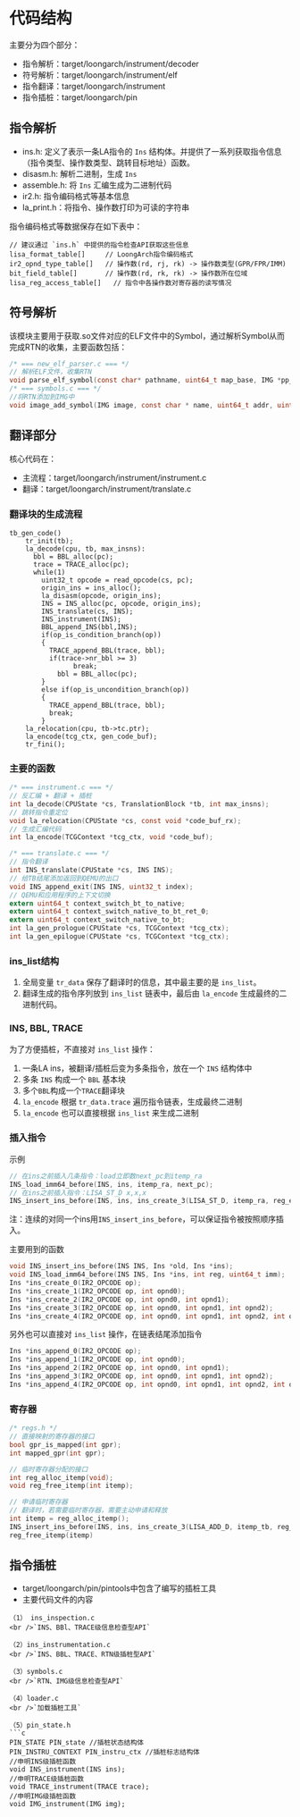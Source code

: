 # 代码结构
主要分为四个部分：
- 指令解析：target/loongarch/instrument/decoder
- 符号解析：target/loongarch/instrument/elf
- 指令翻译：target/loongarch/instrument
- 指令插桩：target/loongarch/pin

## 指令解析
- ins.h: 定义了表示一条LA指令的 `Ins` 结构体。并提供了一系列获取指令信息（指令类型、操作数类型、跳转目标地址）函数。
- disasm.h: 解析二进制，生成 `Ins`
- assemble.h: 将 `Ins` 汇编生成为二进制代码
- ir2.h: 指令编码格式等基本信息
- la_print.h：将指令、操作数打印为可读的字符串

指令编码格式等数据保存在如下表中：

```
// 建议通过 `ins.h` 中提供的指令检查API获取这些信息
lisa_format_table[]     // LoongArch指令编码格式
ir2_opnd_type_table[]   // 操作数(rd, rj, rk) -> 操作数类型(GPR/FPR/IMM)
bit_field_table[]       // 操作数(rd, rk, rk) -> 操作数所在位域
lisa_reg_access_table[]   // 指令中各操作数对寄存器的读写情况
```
## 符号解析
该模块主要用于获取.so文件对应的ELF文件中的Symbol，通过解析Symbol从而完成RTN的收集，主要函数包括：
```c
/* === new_elf_parser.c === */
// 解析ELF文件，收集RTN
void parse_elf_symbol(const char* pathname, uint64_t map_base, IMG *pp_img)
/* === symbols.c === */
//将RTN添加到IMG中
void image_add_symbol(IMG image, const char * name, uint64_t addr, uint64_t size)
```

## 翻译部分
核心代码在：
- 主流程：target/loongarch/instrument/instrument.c
- 翻译：target/loongarch/instrument/translate.c

### 翻译块的生成流程
```
tb_gen_code()
    tr_init(tb);
    la_decode(cpu, tb, max_insns):
      bbl = BBL_alloc(pc);
      trace = TRACE_alloc(pc);
      while(1)
        uint32_t opcode = read_opcode(cs, pc);
        origin_ins = ins_alloc();
        la_disasm(opcode, origin_ins);
        INS = INS_alloc(pc, opcode, origin_ins);
        INS_translate(cs, INS);
        INS_instrument(INS);
        BBL_append_INS(bbl,INS);
        if(op_is_condition_branch(op))
        {
          TRACE_append_BBL(trace, bbl);
          if(trace->nr_bbl >= 3)
                break;
            bbl = BBL_alloc(pc);
        }
        else if(op_is_uncondition_branch(op))
        {
          TRACE_append_BBL(trace, bbl);
          break;
        }
    la_relocation(cpu, tb->tc.ptr);
    la_encode(tcg_ctx, gen_code_buf);
    tr_fini();
```

### 主要的函数
```c
/* === instrument.c === */
// 反汇编 + 翻译 + 插桩
int la_decode(CPUState *cs, TranslationBlock *tb, int max_insns);
// 跳转指令重定位
void la_relocation(CPUState *cs, const void *code_buf_rx);
// 生成汇编代码
int la_encode(TCGContext *tcg_ctx, void *code_buf);

/* === translate.c === */
// 指令翻译
int INS_translate(CPUState *cs, INS INS);
// 给TB结尾添加返回到QEMU的出口
void INS_append_exit(INS INS, uint32_t index);
// QEMU和应用程序的上下文切换
extern uint64_t context_switch_bt_to_native;
extern uint64_t context_switch_native_to_bt_ret_0;
extern uint64_t context_switch_native_to_bt;
int la_gen_prologue(CPUState *cs, TCGContext *tcg_ctx);
int la_gen_epilogue(CPUState *cs, TCGContext *tcg_ctx);
```

### ins_list结构
1. 全局变量 `tr_data` 保存了翻译时的信息，其中最主要的是 `ins_list`。
2. 翻译生成的指令序列放到 `ins_list` 链表中，最后由 `la_encode` 生成最终的二进制代码。


### INS, BBL, TRACE
为了方便插桩，不直接对 `ins_list` 操作：
1. 一条LA ins，被翻译/插桩后变为多条指令，放在一个 `INS` 结构体中
2. 多条 `INS` 构成一个 `BBL` 基本块
3. 多个`BBL`构成一个`TRACE`翻译块
4. `la_encode` 根据 `tr_data.trace` 遍历指令链表，生成最终二进制
5. `la_encode` 也可以直接根据 `ins_list` 来生成二进制


### 插入指令
示例
```c
// 在ins之前插入几条指令：load立即数next_pc到itemp_ra
INS_load_imm64_before(INS, ins, itemp_ra, next_pc);
// 在ins之前插入指令：LISA_ST_D x,x,x
INS_insert_ins_before(INS, ins, ins_create_3(LISA_ST_D, itemp_ra, reg_env, env_offset_of_gpr(cs, reg_ra)));
```
注：连续的对同一个ins用`INS_insert_ins_before`，可以保证指令被按照顺序插入。

主要用到的函数
```c
void INS_insert_ins_before(INS INS, Ins *old, Ins *ins);
void INS_load_imm64_before(INS INS, Ins *ins, int reg, uint64_t imm);
Ins *ins_create_0(IR2_OPCODE op);
Ins *ins_create_1(IR2_OPCODE op, int opnd0);
Ins *ins_create_2(IR2_OPCODE op, int opnd0, int opnd1);
Ins *ins_create_3(IR2_OPCODE op, int opnd0, int opnd1, int opnd2);
Ins *ins_create_4(IR2_OPCODE op, int opnd0, int opnd1, int opnd2, int opnd3);
```
另外也可以直接对 `ins_list` 操作，在链表结尾添加指令
```c
Ins *ins_append_0(IR2_OPCODE op);
Ins *ins_append_1(IR2_OPCODE op, int opnd0);
Ins *ins_append_2(IR2_OPCODE op, int opnd0, int opnd1);
Ins *ins_append_3(IR2_OPCODE op, int opnd0, int opnd1, int opnd2);
Ins *ins_append_4(IR2_OPCODE op, int opnd0, int opnd1, int opnd2, int opnd3);
```

### 寄存器
```c
/* regs.h */
// 直接映射的寄存器的接口
bool gpr_is_mapped(int gpr);
int mapped_gpr(int gpr);

// 临时寄存器分配的接口
int reg_alloc_itemp(void);
void reg_free_itemp(int itemp);

// 申请临时寄存器
// 翻译时，若需要临时寄存器，需要主动申请和释放
int itemp = reg_alloc_itemp();
INS_insert_ins_before(INS, ins, ins_create_3(LISA_ADD_D, itemp_tb, reg_env, itemp));
reg_free_itemp(itemp)
```

## 指令插桩

* target/loongarch/pin/pintools中包含了编写的插桩工具
* 主要代码文件的内容
```
（1） ins_inspection.c
<br />`INS、BBl、TRACE级信息检查型API`

（2）ins_instrumentation.c
<br />`INS、BBL、TRACE、RTN级插桩型API`

（3）symbols.c
<br />`RTN、IMG级信息检查型API`

（4）loader.c
<br />`加载插桩工具`

（5）pin_state.h
```c
PIN_STATE PIN_state //插桩状态结构体
PIN_INSTRU_CONTEXT PIN_instru_ctx //插桩标志结构体
//申明INS级插桩函数
void INS_instrument(INS ins);
//申明TRACE级插桩函数
void TRACE_instrument(TRACE trace);
//申明IMG级插桩函数
void IMG_instrument(IMG img);
```
```